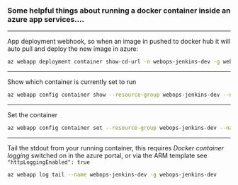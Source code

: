 ### Some helpful things about running a docker container inside an azure app services....

---
App deployment webhook, so when an image in pushed to docker hub it will auto pull and deploy the new image in azure:

```bash
az webapp deployment container show-cd-url -n webops-jenkins-dev -g webops-jenkins-dev --query CI_CD_URL
```
---
Show which container is currently set to run
```bash
az webapp config container show --resource-group webops-jenkins-dev --name webops-jenkins-dev
```
---
Set the container
```bash
az webapp config container set --resource-group webops-jenkins-dev --name mw-test-app --docker-custom-image-name [repo/image:tag]
```
---
Tail the stdout from your running container, this requires *Docker container logging* switched on in the azure portal, or via the ARM template see `"httpLoggingEnabled": true`
```bash
az webapp log tail --name webops-jenkins-dev -g webops-jenkins-dev
```
